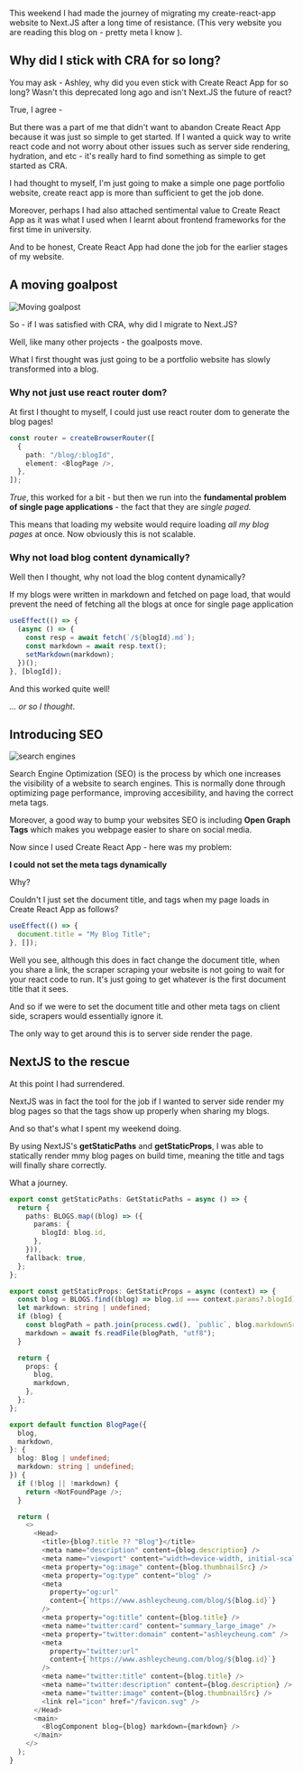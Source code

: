 This weekend I had made the journey of migrating my create-react-app website to Next.JS after a long time of resistance. (This very website you are reading this blog on - pretty meta I know ).

## Why did I stick with CRA for so long?

You may ask - Ashley, why did you even stick with Create React App for so long? Wasn't this deprecated long ago and isn't Next.JS the future of react?

True, I agree -

But there was a part of me that didn't want to abandon Create React App because it was just so simple to get started. If I wanted a quick way to write react code and not worry about other issues such as server side rendering, hydration, and etc - it's really hard to find something as simple to get started as CRA.

I had thought to myself, I'm just going to make a simple one page portfolio website, create react app is more than sufficient to get the job done.

Moreover, perhaps I had also attached sentimental value to Create React App as it was what I used when I learnt about frontend frameworks for the first time in university.

And to be honest, Create React App had done the job for the earlier stages of my website.

## A moving goalpost

![Moving goalpost](/blog-assets/moving-goalposts.jpg)

So - if I was satisfied with CRA, why did I migrate to Next.JS?

Well, like many other projects - the goalposts move.

What I first thought was just going to be a portfolio website has slowly transformed into a blog.

### Why not just use react router dom?

At first I thought to myself, I could just use react router dom to generate the blog pages!

```ts
const router = createBrowserRouter([
  {
    path: "/blog/:blogId",
    element: <BlogPage />,
  },
]);
```

_True_, this worked for a bit - but then we run into the **fundamental problem of single page applications** - the fact that they are _single paged._

This means that loading my website would require loading _all my blog pages_ at once. Now obviously this is not scalable.

### Why not load blog content dynamically?

Well then I thought, why not load the blog content dynamically?

If my blogs were written in markdown and fetched on page load, that would prevent the need of fetching all the blogs at once for single page application

```ts
useEffect(() => {
  (async () => {
    const resp = await fetch(`/${blogId}.md`);
    const markdown = await resp.text();
    setMarkdown(markdown);
  })();
}, [blogId]);
```

And this worked quite well!

_... or so I thought_.

## Introducing SEO

![search engines](/blog-assets/search-engines.jpeg)

Search Engine Optimization (SEO) is the process by which one increases the visibility of a website to search engines. This is normally done through optimizing page performance, improving accesibility, and having the correct meta tags.

Moreover, a good way to bump your websites SEO is including **Open Graph Tags** which makes you webpage easier to share on social media.

Now since I used Create React App - here was my problem:

**I could not set the meta tags dynamically**

Why?

Couldn't I just set the document title, and tags when my page loads in Create React App as follows?

```ts
useEffect(() => {
  document.title = "My Blog Title";
}, []);
```

Well you see, although this does in fact change the document title, when you share a link, the scraper scraping your website is not going to wait for your react code to run. It's just going to get whatever is the first document title that it sees.

And so if we were to set the document title and other meta tags on client side, scrapers would essentially ignore it.

The only way to get around this is to server side render the page.

## NextJS to the rescue

At this point I had surrendered.

NextJS was in fact the tool for the job if I wanted to server side render my blog pages so that the tags show up properly when sharing my blogs.

And so that's what I spent my weekend doing.

By using NextJS's **getStaticPaths** and **getStaticProps**, I was able to statically render mmy blog pages on build time, meaning the title and tags will finally share correctly.

What a journey.

```ts
export const getStaticPaths: GetStaticPaths = async () => {
  return {
    paths: BLOGS.map((blog) => ({
      params: {
        blogId: blog.id,
      },
    })),
    fallback: true,
  };
};

export const getStaticProps: GetStaticProps = async (context) => {
  const blog = BLOGS.find((blog) => blog.id === context.params?.blogId);
  let markdown: string | undefined;
  if (blog) {
    const blogPath = path.join(process.cwd(), `public`, blog.markdownSrc);
    markdown = await fs.readFile(blogPath, "utf8");
  }

  return {
    props: {
      blog,
      markdown,
    },
  };
};

export default function BlogPage({
  blog,
  markdown,
}: {
  blog: Blog | undefined;
  markdown: string | undefined;
}) {
  if (!blog || !markdown) {
    return <NotFoundPage />;
  }

  return (
    <>
      <Head>
        <title>{blog?.title ?? "Blog"}</title>
        <meta name="description" content={blog.description} />
        <meta name="viewport" content="width=device-width, initial-scale=1" />
        <meta property="og:image" content={blog.thumbnailSrc} />
        <meta property="og:type" content="blog" />
        <meta
          property="og:url"
          content={`https://www.ashleycheung.com/blog/${blog.id}`}
        />
        <meta property="og:title" content={blog.title} />
        <meta name="twitter:card" content="summary_large_image" />
        <meta property="twitter:domain" content="ashleycheung.com" />
        <meta
          property="twitter:url"
          content={`https://www.ashleycheung.com/blog/${blog.id}`}
        />
        <meta name="twitter:title" content={blog.title} />
        <meta name="twitter:description" content={blog.description} />
        <meta name="twitter:image" content={blog.thumbnailSrc} />
        <link rel="icon" href="/favicon.svg" />
      </Head>
      <main>
        <BlogComponent blog={blog} markdown={markdown} />
      </main>
    </>
  );
}
```
